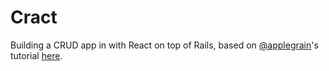 # Cract

Building a CRUD app in with React on top of Rails, based on [@applegrain](https://github.com/applegrain)'s tutorial [here](https://github.com/applegrain/creact).
